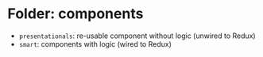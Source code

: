 # Folder: components

- `presentationals`: re-usable component without logic (unwired to Redux)
- `smart`: components with logic (wired to Redux)